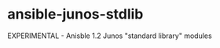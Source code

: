 ansible-junos-stdlib
====================

EXPERIMENTAL - Anisble 1.2 Junos "standard library" modules
